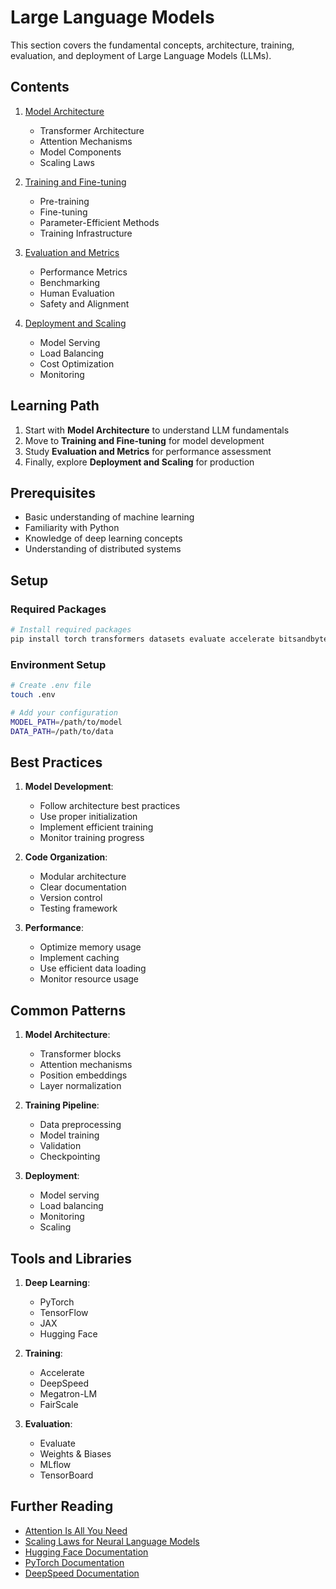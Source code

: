 # Large Language Models

This section covers the fundamental concepts, architecture, training, evaluation, and deployment of Large Language Models (LLMs).

## Contents

1. [Model Architecture](model_architecture.md)
   - Transformer Architecture
   - Attention Mechanisms
   - Model Components
   - Scaling Laws

2. [Training and Fine-tuning](training_finetuning.md)
   - Pre-training
   - Fine-tuning
   - Parameter-Efficient Methods
   - Training Infrastructure

3. [Evaluation and Metrics](evaluation_metrics.md)
   - Performance Metrics
   - Benchmarking
   - Human Evaluation
   - Safety and Alignment

4. [Deployment and Scaling](deployment_scaling.md)
   - Model Serving
   - Load Balancing
   - Cost Optimization
   - Monitoring

## Learning Path

1. Start with **Model Architecture** to understand LLM fundamentals
2. Move to **Training and Fine-tuning** for model development
3. Study **Evaluation and Metrics** for performance assessment
4. Finally, explore **Deployment and Scaling** for production

## Prerequisites

- Basic understanding of machine learning
- Familiarity with Python
- Knowledge of deep learning concepts
- Understanding of distributed systems

## Setup

### Required Packages
```bash
# Install required packages
pip install torch transformers datasets evaluate accelerate bitsandbytes
```

### Environment Setup
```bash
# Create .env file
touch .env

# Add your configuration
MODEL_PATH=/path/to/model
DATA_PATH=/path/to/data
```

## Best Practices

1. **Model Development**:
   - Follow architecture best practices
   - Use proper initialization
   - Implement efficient training
   - Monitor training progress

2. **Code Organization**:
   - Modular architecture
   - Clear documentation
   - Version control
   - Testing framework

3. **Performance**:
   - Optimize memory usage
   - Implement caching
   - Use efficient data loading
   - Monitor resource usage

## Common Patterns

1. **Model Architecture**:
   - Transformer blocks
   - Attention mechanisms
   - Position embeddings
   - Layer normalization

2. **Training Pipeline**:
   - Data preprocessing
   - Model training
   - Validation
   - Checkpointing

3. **Deployment**:
   - Model serving
   - Load balancing
   - Monitoring
   - Scaling

## Tools and Libraries

1. **Deep Learning**:
   - PyTorch
   - TensorFlow
   - JAX
   - Hugging Face

2. **Training**:
   - Accelerate
   - DeepSpeed
   - Megatron-LM
   - FairScale

3. **Evaluation**:
   - Evaluate
   - Weights & Biases
   - MLflow
   - TensorBoard

## Further Reading

- [Attention Is All You Need](https://arxiv.org/abs/1706.03762)
- [Scaling Laws for Neural Language Models](https://arxiv.org/abs/2001.08361)
- [Hugging Face Documentation](https://huggingface.co/docs)
- [PyTorch Documentation](https://pytorch.org/docs/stable/index.html)
- [DeepSpeed Documentation](https://www.deepspeed.ai/) 
